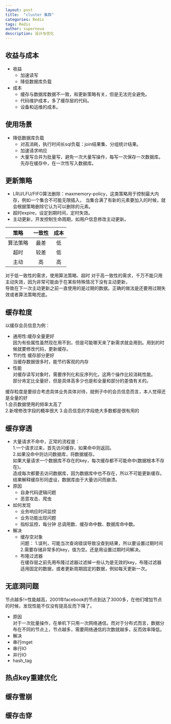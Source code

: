 ```yaml
---
layout: post
title:  "cluster 集群"
categories: Redis
tags: Redis
author: supernova
description: 设计与优化
---
```

##  收益与成本
* 收益
    * 加速读写
    * 降低数据库负载
* 成本
    * 缓存与数据库数据不一致，和更新策略有关，但是无法完全避免。
    * 代码维护成本，多了缓存层的代码。
    * 设备和运维的成本。
## 使用场景
* 降低数据库负载
    * 对高消耗，执行时间长sql负载：join结果集、分组统计结果。
    * 加速请求响应
    * 大量写合并为批量写，避免一次大量写操作，每写一次保存一次数据库。先存在缓存中，在一次性写入数据库。
## 更新策略
* LRU/LFU/FIFO算法删除：maxmemory-policy，这类策略用于控制最大内存，例如一个集合不可能无限插入，
当集合满了有新的元素要加入的时候，就会根据策略删除它认为可以删除的元素。
* 超时expire，设定到期时间，定时失效。
* 主动更新，开发控制生命周期，如用户信息修改主动更新。

|策略|一致性|成本|
|:---:|:---:|:---:|
|算法策略|最差|低|
|超时|较差|低|
|主动|高|高|

对于低一致性的需求，使用算法策略、超时
对于高一致性的需求，千万不能只用主动失效，因为非常可能由于在某些特殊情况下没有主动更新，  
导致在下一次主动更新之前一直使用的是过期的数据。正确的做法是还要用过期失效或者算法策略兜底。

## 缓存粒度
以缓存会员信息为例：  
* 通用性:缓存全量更好   
因为有些属性虽然现在用不到，但是可能哪天来了新需求就会用到。用到的时候就要修改代码，更新缓存。  
* 节约性 缓存部分更好  
当缓存数据很多时，能节约客观的内存  
* 性能   
对缓存读写对象时，需要序列化和反序列化，这两个操作比较消耗性能。  
部分肯定比全量好，但是具体高多少也是和全量和部分的差值有关的。

缓存粒度是要综合考虑具体业务具体对待，就例子中的会员信息而言，本人觉得还是全量的好  
1.会员数据使用的频率太高了  
2.新增修改字段的概率很大
3.会员信息的字段绝大多数都是很有用的

## 缓存穿透
* 大量请求不命中，正常的流程是：  
1.一个请求过来，首先访问缓存，如果命中则返回。  
2.如果没命中则访问数据库，将数据缓存。  
如果大量请求一个数据库不存在的key，每次缓存都不可能命中(数据根本不存在)。    
造成每次都要去访问数据库，因为数据库中也不存在，所以不可能更新缓存。    
结果解释缓存形同虚设，数据库由于大量访问而崩溃。 
* 原因
    * 自身代码逻辑问题
    * 恶意攻击、爬虫
* 如何发现
    * 业务响应时间监控
    * 业务功能出现问题
    * 指标监控，每分钟 总调用数、缓存命中数、数据库命中数。
* 解决
    * 缓存空对象  
    问题：
    1.误判，可能当次查询错误导致没查到结果，所以要设置过期时间  
    2.需要存储非常多的key，值为空。还是用设置过期时间解决。  
    * 布隆过滤器  
    在缓存层之前先用布隆过滤器过滤掉一些认为是无效的key，布隆过滤器适用固定的数据，或者更新周期固定的数据，例如每天更新一次。  

## 无底洞问题
节点越多!=性能越高，2001年facebook的节点到达了3000多，在他们增加节点的时候，发现性能不仅没有提高反而下降了。  
* 原因  
对于一次批量操作，在单机下只用一次网络通信。而对于分布式而言，数据分布在不同的节点上，节点越多，需要网络通信的次数就越多，反而效率降低。
* 解决  
 * 串行mget
 * 串行IO
 * 并行IO
 * hash_tag
 
 ## 热点key重建优化
 
 ## 缓存雪崩
 
 ## 缓存击穿  
